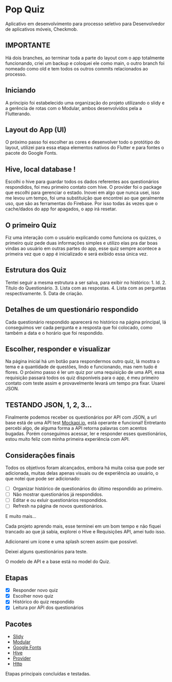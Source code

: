 # Pop Quiz

Aplicativo em desenvolvimento para processo seletivo para Desenvolvedor de aplicativos móveis, Checkmob.

## IMPORTANTE
Há dois branches, ao terminar toda a parte do layout com o app totalmente funcionando, criei um backup e coloquei ele como main, o outro branch foi nomeado como old e tem todos os outros commits relacionados ao processo.

## Iniciando
A príncipio foi estabelecido uma organização do projeto utilizando o slidy e a gerência de rotas com o Modular, ambos desenvolvidos pela a Flutterando.

## Layout do App (UI)
O próximo passo foi escolher as cores e desenvolver todo o protótipo do layout, utilizei para essa etapa elementos nativos do Flutter e para fontes o pacote do Google Fonts.

## Hive, local database !
Escolhi o hive para guardar todos os dados referentes aos questionários respondidos, foi meu primeiro contato com hive. O provider foi o package que escolhi para gerenciar o estado. Inovei em algo que nunca usei, isso me levou um tempo, foi uma substituição que encontrei ao que geralmente uso, que são as ferramentas do Firebase. Por isso todas ás vezes que o cache/dados do app for apagados, o app irá resetar.

## O primeiro Quiz
Fiz uma interação com o usuário explicando como funciona os quizzes, o primeiro quiz pede duas informações simples e utilizo elas pra dar boas vindas ao usuário em outras partes do app, esse quiz sempre acontece a primeira vez que o app é inicializado e será exibido essa única vez.

## Estrutura dos Quiz
Tentei seguir a mesma estrutura a ser salva, para exibir no histórico:
    1. Id.
    2. Título do Questionário.
    3. Lista com as respostas.
    4. Lista com as perguntas respectivamente.
    5. Data de criação.

## Detalhes de um questionário respondido
Cada questionário respondido aparecerá no histórico na página principal, lá conseguimos ver cada pergunta e a resposta que foi colocado, como também a data e o horário que foi respondido.

## Escolher, responder e visualizar
Na página inicial há um botão para respondermos outro quiz, lá mostra o tema e a quantidade de questões, lindo e funcionando, mas nem tudo é flores. O próximo passo é ler um quiz por uma requisição de uma API, essa requisição passará todos os quiz disponíveis para o app, é meu primeiro contato com teste assim e provavelmente levará um tempo pra fixar. Usarei JSON.

## TESTANDO JSON, 1, 2, 3...
Finalmente podemos receber os questionários por API com JSON, a url base está de uma API test [Mockapi.io](https://mockapi.io/), está operante e funcional! Entretanto percebi algo, de alguma forma a API retorna palavras com acentos bugadas. Porém conseguimos acessar, ler e responder esses questionários, estou muito feliz com minha primeira experiência com API.

## Considerações finais
Todos os objetivos foram alcançados, embora há muita coisa que pode ser adicionada, muitas delas apenas visuais ou de experiência ao usuário, o que notei que pode ser adicionado:

 - [ ] Organizar histórico de questionários do último respondido ao primeiro.
 - [ ] Não mostrar questionários já respondidos.
 - [ ] Editar e ou exluir questionários respondidos.
 - [ ] Refresh na página de novos questionários.

E muito mais...

Cada projeto aprendo mais, esse terminei em um bom tempo e não fiquei trancado ao que já sabia, explorei o Hive e Requisições API, amei tudo isso.

Adicionarei um ícone e uma splash screen assim que possível.

Deixei alguns questionários para teste.

O modelo de API e a base está no model do Quiz.



## Etapas

- [X] Responder novo quiz
- [X] Escolher novo quiz
- [X] Histórico do quiz respondido
- [X] Leitura por API dos questionários

## Pacotes

- [Slidy](https://pub.dev/packages/slidy)
- [Modular](https://pub.dev/packages/flutter_modular)
- [Google Fonts](https://pub.dev/packages/google_fonts)
- [Hive](https://pub.dev/packages/hive)
- [Provider](https://pub.dev/packages/provider)
- [Http](https://pub.dev/packages/html)

Etapas principais concluídas e testadas.

